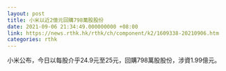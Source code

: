 ```yaml
---
layout: post
title: 小米以近2億元回購798萬股股份
date: 2021-09-06 21:34:49.000000000 +08:00
link: https://news.rthk.hk/rthk/ch/component/k2/1609338-20210906.htm
categories: rthk
---
```


小米公布，今日以每股介乎24.9元至25元，回購798萬股股份，涉資1.99億元。
